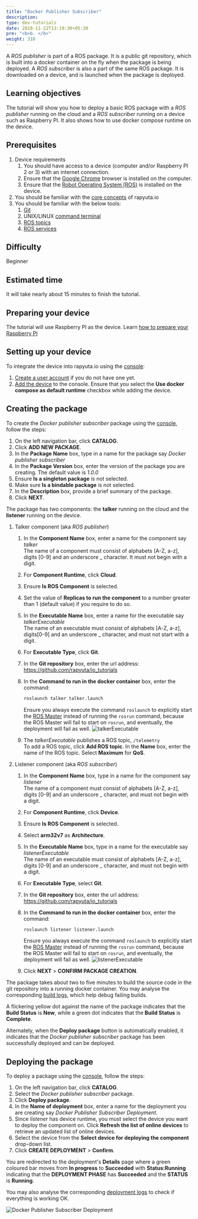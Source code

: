```yaml
---
title: "Docker Publisher Subscriber"
description:
type: dev-tutorials
date: 2018-11-22T13:19:30+05:30
pre: "<b>b. </b>"
weight: 310
---
```

A _ROS publisher_ is part of a ROS package. It is a public git repository, which
is built into a docker container on the fly when the package is being deployed.
A _ROS subscriber_ is also a part of the same ROS package. It is downloaded on a
device, and is launched when the package is deployed.

## Learning objectives
The tutorial will show you how to deploy a basic ROS package with a _ROS publisher_
running on the cloud and a _ROS subscriber_ running on a device such as Raspberry
PI. It also shows how to use docker compose runtime on the device.

## Prerequisites
1. Device requirements
	1. You should have access to a device (computer and/or Raspberry PI 2 or 3)
	with an internet connection.
	2. Ensure that the [Google Chrome](https://www.google.com/chrome) browser is
	installed on the computer.
	3. Ensure that the [Robot Operating System (ROS)](https://wiki.ros.org/kinetic/Installation)
	is installed on the device.
2. You should be familiar with the [core concepts](/core-concepts) of rapyuta.io
3. You should be familiar with the below tools:
	1. [Git](https://git-scm.com)
	2. UNIX/LINUX [command terminal](https://www.digitalocean.com/community/tutorials/an-introduction-to-the-linux-terminal)
	3. [ROS topics](https://wiki.ros.org/Topics)
	4. [ROS services](https://wiki.ros.org/Services)

## Difficulty
Beginner

## Estimated time
It will take nearly about 15 minutes to finish the tutorial.

## Preparing your device
The tutorial will use Raspberry PI as the device.
Learn [how to prepare your Raspberry PI](/getting-started/prepare-raspberry-pi)

## Setting up your device
To integrate the device into rapyuta.io using the [console](https://closed-beta.rapyuta.io):

1. [Create a user account](/getting-started/create-new-user) if you do not
have one yet.
2. [Add the device](/getting-started/add-new-device) to the console.
Ensure that you select the **Use docker compose as default runtime** checkbox
while adding the device.

## Creating the package
To create the _Docker publisher subscriber_ package using the
[console](https://closed-beta.rapyuta.io), follow the steps:

1. On the left navigation bar, click **CATALOG**.
2. Click **ADD NEW PACKAGE**.
3. In the **Package Name** box, type in a name for the package say _Docker publisher
   subscriber_
4. In the **Package Version** box, enter the version of the package you are creating.
   The default value is _1.0.0_
5. Ensure **Is a singleton package** is not selected.
6. Make sure **Is a bindable package** is not selected.
5. In the **Description** box, provide a brief summary of the package.
6. Click **NEXT**.

The package has two components: the **talker** running on the cloud and the
**listener** running on the device.

1. Talker component (aka _ROS publisher_)
	1. In the **Component Name** box, enter a name for the component say _talker_      
	   The name of a component must consist of alphabets [A-Z, a-z], digits [0-9]
	   and an underscore _ character. It must not begin with a digit.
	2. For **Component Runtime**, click **Cloud**.
	3. Ensure **Is ROS Component** is selected.
	4. Set the value of **Replicas to run the component** to a number greater than
	   1 (default value) if you require to do so.
	5. In the **Executable Name** box, enter a name for the executable say
	   _talkerExecutable_    
	   The name of an executable must consist of alphabets [A-Z, a-z], digits[0-9]
	   and an underscore _ character, and must not start with a digit.
	6. For **Executable Type**, click **Git**.
	7. In the **Git repository** box, enter the url address:
	https://github.com/rapyuta/io_tutorials
	8. In the **Command to run in the docker container** box, enter the command:
		```bash
		roslaunch talker talker.launch
		```

		Ensure you always execute the command `roslaunch` to explicitly start the
		[ROS Master](https://wiki.ros.org/Master) instead of running the `rosrun`
		command, because the ROS Master will fail to start on `rosrun`, and
		eventually, the deployment will fail as well.
		![talkerExecutable](/images/tutorials/docker-pub-sub/docker-pubsub-talker-exec.png?classes=border)
	9. The _talkerExecutable_ publishes a ROS topic, `/telemetry`    
	   To add a ROS topic, click **Add ROS topic**. In the **Name** box, enter the
	   name of the ROS topic. Select **Maximum** for **QoS**.
2. Listener component (aka _ROS subscriber_)
	1. In the **Component Name** box, type in a name for the component say _listener_        
	   The name of a component must consist of alphabets [A-Z, a-z], digits [0-9]
	   and an underscore _ character, and must not begin with a digit.
	2. For **Component Runtime**, click **Device**.
	3. Ensure **Is ROS Component** is selected.
	4. Select **arm32v7** as **Architecture**.
	6. In the **Executable Name** box, type in a name for the executable say
	   _listenerExecutable_    
	   The name of an executable must consist of alphabets [A-Z, a-z], digits [0-9]
	   and an underscore _ character, and must not begin with a digit.
	7. For **Executable Type**, select **Git**.
	8. In the **Git repository** box, enter the url address: https://github.com/rapyuta/io_tutorials
	9. In the **Command to run in the docker container** box, enter the command:
		```bash
		roslaunch listener listener.launch
		```

		Ensure you always execute the command `roslaunch` to explicitly start the
		[ROS Master](https://wiki.ros.org/Master) instead of running the `rosrun`
		command, because the ROS Master will fail to start on `rosrun`, and
		eventually, the deployment will fail as well.
		![listenerExecutable](/images/tutorials/docker-pub-sub/docker-pubsub-listener-exec.png?classes=border)
	10. Click **NEXT** > **CONFIRM PACKAGE CREATION**.

The package takes about two to five minutes to build the source code in the git
repository into a running docker container. You may analyse the corresponding
[build logs](/core-concepts/logging/build-logs), which help debug failing builds.

A flickering yellow dot against the name of the package indicates that the
**Build Status** is **New**, while a green dot indicates that the **Build Status**
is **Complete**.

Alternately, when the **Deploy package** button is automatically enabled, it
indicates that the _Docker publisher subscriber_ package has been successfully
deployed and can be deployed.

## Deploying the package
To deploy a package using the [console](https://closed-beta.rapyuta.io),
follow the steps:

1. On the left navigation bar, click **CATALOG**.
2. Select the _Docker publisher subscriber_ package.
3. Click **Deploy package**.
4. In the **Name of deployment** box, enter a name for the deployment you are
   creating say _Docker Publisher Subscriber Deployment_.
5. Since _listener_ has device runtime, you must select the device you want to
   deploy the component on. Click **Refresh the list of online devices** to retrieve
   an updated list of online devices.
6. Select the device from the **Select device for deploying the component**
   drop-down list.
8. Click **CREATE DEPLOYMENT** > **Confirm**.

You are redirected to the deployment's **Details** page where a green coloured bar
moves from **In progress** to **Succeeded** with **Status:Running** indicating that
the **DEPLOYMENT PHASE** has **Succeeded** and the **STATUS** is **Running**.

You may also analyse the corresponding [deployment logs](/core-concepts/logging/deployment-logs)
to check if everything is working OK.

![Docker Publisher Subscriber Deployment](/images/tutorials/docker-pub-sub/docker-pubsub-deployment.png?classes=border)
